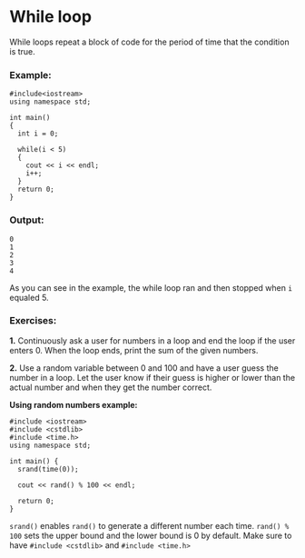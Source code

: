 # While loop

While loops repeat a block of code for the period of time that the condition is true.

### Example:
```
#include<iostream>
using namespace std;

int main()
{
  int i = 0;
  
  while(i < 5)
  {
    cout << i << endl;
    i++;
  }
  return 0;
}
```

### Output:
```
0
1
2
3
4
```

As you can see in the example, the while loop ran and then stopped when ```i``` equaled 5.

### Exercises:
__1.__ Continuously ask a user for numbers in a loop and end the loop if the user enters 0. When the loop ends, print the sum of the given numbers.

__2.__ Use a random variable between 0 and 100 and have a user guess the number in a loop. Let the user know if their guess is higher or lower than the actual number and when they get the number correct.

__Using random numbers example:__
```
#include <iostream>
#include <cstdlib>
#include <time.h>
using namespace std;

int main() {
  srand(time(0));
    
  cout << rand() % 100 << endl;

  return 0;
}
```
  
```srand()``` enables ```rand()``` to generate a different number each time. ```rand() % 100``` sets the upper bound and the lower bound is 0 by default. Make sure to have ```#include <cstdlib>``` and ```#include <time.h>```
